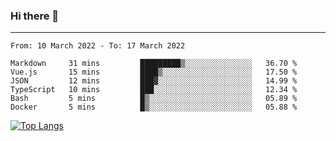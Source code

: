 ### Hi there 👋
---
<!--START_SECTION:waka-->

```text
From: 10 March 2022 - To: 17 March 2022

Markdown     31 mins         █████████▒░░░░░░░░░░░░░░░   36.70 %
Vue.js       15 mins         ████▒░░░░░░░░░░░░░░░░░░░░   17.50 %
JSON         12 mins         ███▓░░░░░░░░░░░░░░░░░░░░░   14.99 %
TypeScript   10 mins         ███░░░░░░░░░░░░░░░░░░░░░░   12.34 %
Bash         5 mins          █▒░░░░░░░░░░░░░░░░░░░░░░░   05.89 %
Docker       5 mins          █▒░░░░░░░░░░░░░░░░░░░░░░░   05.88 %
```

<!--END_SECTION:waka-->

[![Top Langs](https://github-readme-stats.vercel.app/api/top-langs/?username=HyunAh-iia&layout=compact)](https://github.com/anuraghazra/github-readme-stats)
<!--
**HyunAh-iia/HyunAh-iia** is a ✨ _special_ ✨ repository because its `README.md` (this file) appears on your GitHub profile.

Here are some ideas to get you started:

- 🔭 I’m currently working on ...
- 🌱 I’m currently learning ...
- 👯 I’m looking to collaborate on ...
- 🤔 I’m looking for help with ...
- 💬 Ask me about ...
- 📫 How to reach me: ...
- 😄 Pronouns: ...
- ⚡ Fun fact: ...
-->
